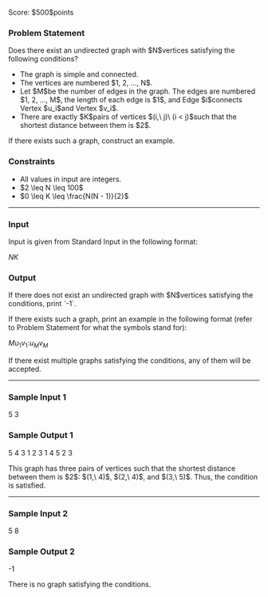 
<div>

<span>

<span>

<p>
Score: $500$points
</p>

<div>

<section>

### **Problem Statement**

<p>
Does there exist an undirected graph with $N$vertices satisfying the following conditions?
</p>

<ul>

<li>
The graph is simple and connected.
</li>

<li>
The vertices are numbered $1, 2, ..., N$.
</li>

<li>
Let $M$be the number of edges in the graph. The edges are numbered $1, 2, ..., M$, the length of each edge is $1$, and Edge $i$connects Vertex $u_i$and Vertex $v_i$.
</li>

<li>
There are exactly $K$pairs of vertices $(i,\ j)\ (i < j)$such that the shortest distance between them is $2$.
</li>

</ul>

<p>
If there exists such a graph, construct an example.
</p>

</section>

</div>

<div>

<section>

### **Constraints**

<ul>

<li>
All values in input are integers.
</li>

<li>
$2 \leq N \leq 100$
</li>

<li>
$0 \leq K \leq \frac{N(N - 1)}{2}$
</li>

</ul>

</section>

</div>

---

<div>

<div>

<section>

### **Input**

<p>
Input is given from Standard Input in the following format:
</p>

<div>

$N$$K$
</div>

</section>

</div>

<div>

<section>

### **Output**

<p>
If there does not exist an undirected graph with $N$vertices satisfying the conditions, print `-1`.
</p>

<p>
If there exists such a graph, print an example in the following format (refer to Problem Statement for what the symbols stand for):
</p>

<div>

$M$$u_1$$v_1$$:$$u_M$$v_M$
</div>

<p>
If there exist multiple graphs satisfying the conditions, any of them will be accepted.
</p>

</section>

</div>

</div>

---

<div>

<section>

### **Sample Input 1**

<div>

5 3

</div>

</section>

</div>

<div>

<section>

### **Sample Output 1**

<div>

5
4 3
1 2
3 1
4 5
2 3

</div>

<p>
This graph has three pairs of vertices such that the shortest distance between them is $2$: $(1,\ 4)$, $(2,\ 4)$, and $(3,\ 5)$. Thus, the condition is satisfied.
</p>

</section>

</div>

---

<div>

<section>

### **Sample Input 2**

<div>

5 8

</div>

</section>

</div>

<div>

<section>

### **Sample Output 2**

<div>

-1

</div>

<p>
There is no graph satisfying the conditions.
</p>

</section>

</div>

</span>

</span>

</div>
